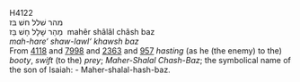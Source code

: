<body>
  <p>H4122<br>  מהר שׁלל חשׁ בּז  <br> מַהֵר שָׁלָל חָשׁ בַּז  ‎  mahêr shâlâl châsh baz  <br><i>mah-hare‘</i> <i>shaw-lawl‘</i> <i>khawsh</i> <i>baz </i><br>From <a href="h4118.htm">4118</a> and <a href="h7998.htm">7998</a> and <a href="h2363.htm">2363</a> and <a href="h0957.htm">957</a>  <i>hasting</i> (as he (the enemy) to the) <i>booty</i>, <i>swift</i> (to the) <i>prey</i>; <i>Maher-Shalal</i> <i>Chash-Baz</i>; the symbolical name of the son of Isaiah: - Maher-shalal-hash-baz.<br></p>
 </body>